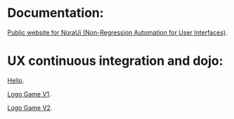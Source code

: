 # Documentation:

[Public website for NoraUi (Non-Regression Automation for User Interfaces)](https://noraui.github.io/).

# UX continuous integration and dojo:

[Hello](https://noraui.github.io/demo/hello).

[Logo Game V1](https://noraui.github.io/demo/logogame/v1/).

[Logo Game V2](https://noraui.github.io/demo/logogame/v2/).
